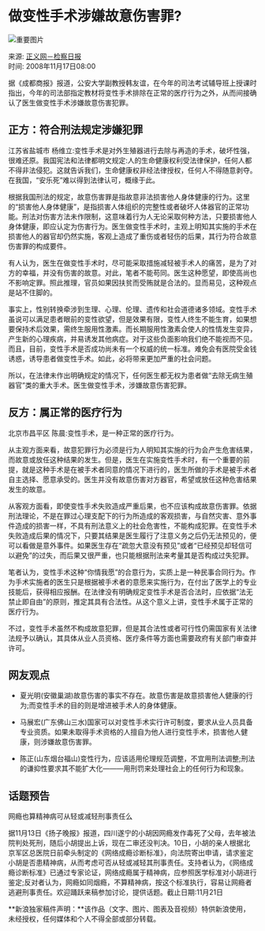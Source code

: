# 做变性手术涉嫌故意伤害罪?

![重要图片](http://i1.sinaimg.cn/dy/31/idx/2007/1029/U608P1T31D313F479DT20071029180604.jpg)

来源: [正义网－检察日报](http://www.jcrb.com.cn/zyw/)  
时间: 2008年11月17日08:00  

据《成都商报》报道，公安大学副教授韩友谊，在今年的司法考试辅导班上授课时指出，今年的司法部指定教材将变性手术排除在正常的医疗行为之外，从而间接确认了医生做变性手术涉嫌故意伤害犯罪。

## 正方：符合刑法规定涉嫌犯罪

江苏省盐城市 杨维立:变性手术是对外生殖器进行去除与再造的手术，破坏性强，很难还原。我国宪法和法律都明文规定:人的生命健康权利受法律保护，任何人都不得非法侵犯。这就告诉我们，生命健康权非经法律授权，任何人不得随意剥夺。在我国，“安乐死”难以得到法律认可，概缘于此。

根据我国刑法的规定，故意伤害罪是指故意非法损害他人身体健康的行为。这里的“损害他人身体健康”，是指损害人体组织的完整性或者破坏人体器官的正常功能。刑法对伤害方法未作限制，这意味着行为人无论采取何种方法，只要损害他人身体健康，即应认定为伤害行为。医生做变性手术时，主观上明知其实施的手术在损害他人的器官却仍然实施，客观上造成了重伤或者轻伤的后果，其行为符合故意伤害罪的构成要件。

有人认为，医生在做变性手术时，尽可能采取措施减轻被手术人的痛苦，是为了对方的幸福，并没有伤害的故意。对此，笔者不能苟同。医生这种愿望，即使高尚也不影响定罪。照此推理，官员如果因扶贫而受贿就是合法的。显而易见，这种观点是站不住脚的。

事实上，性别转换牵涉到生理、心理、伦理、遗传和社会道德诸多领域。变性手术虽说可以满足患者眼前的变性欲望，但是效果有限，变性人终生不能生育，如果想要保持术后效果，需终生服用性激素。而长期服用性激素会使人的性情发生变异，产生新的心理疾病，并易诱发其他病症。对于这些负面影响我们绝不能视而不见。而且，目前，变性手术是否成功尚未有一个权威的统一标准。难免会有医院受金钱诱惑，诱导患者做变性手术。如此，必将带来更加严重的社会问题。

所以，在法律未作出明确规定的情况下，任何医生都无权为患者做“去除无病生殖器官”类的重大手术。医生做变性手术，涉嫌故意伤害犯罪。

## 反方：属正常的医疗行为

北京市昌平区 陈晨:变性手术，是一种正常的医疗行为。

从主观方面来看，故意犯罪行为必须是行为人明知其实施的行为会产生危害结果，而故意或放任这种结果的发生。但是，医生在实施变性手术时，有一个重要的前提，就是这种手术是在被手术者同意的情况下进行的，医生所做的手术是被手术者自主选择、愿意承受的。医生并没有故意伤害对方器官，希望或放任这种危害结果发生的故意。

从客观方面看，即使变性手术失败造成严重后果，也不应该构成故意伤害罪。依据刑法理论，不是在罪过心理支配下的行为所造成的客观损害，与自然灾害、意外事件造成的损害一样，不具有刑法意义上的社会危害性，不能构成犯罪。在变性手术失败造成后果的情况下，只要其结果是医生履行了注意义务之后仍无法预见的，便可以看做是意外事件。如果医生存在“疏忽大意没有预见”或者“已经预见却轻信可以避免”的过失，而后果又很严重，也只能根据刑法来考量其是否构成过失犯罪。

笔者认为，变性手术这种“你情我愿”的合意行为，实质上是一种民事合同行为。作为手术实施者的医生只是根据被手术者的意愿来实施行为，在付出了医学上的专业技能后，获得相应报酬。在法律没有明确规定变性手术是否合法时，应依据“法无禁止即自由”的原则，推定其具有合法性。从这个意义上讲，变性手术属于正常的医疗行为。

不过，变性手术虽然不构成故意犯罪，但是其合法性或者可行性仍需国家有关法律法规予以确认，其具体从业人员资格、医疗条件等方面也需要政府有关部门审查并许可。

## 网友观点

- 夏光明(安徽巢湖)故意伤害的事实不存在。故意伤害是故意损害他人健康的行为;而变性手术的目的则是增进被手术人的身体健康。
  
- 马展宏(广东佛山三水)国家可以对变性手术实行许可制度，要求从业人员具备专业资质。如果未取得手术资格的人擅自为他人进行变性手术，损害他人健康，则涉嫌故意伤害罪。

- 陈正(山东烟台福山)变性行为，应该适用伦理规范调整，不宜用刑法调整;刑法的谦抑性要求其不能扩大化———用刑罚来处理社会上的任何行为和现象。

## 话题预告

网瘾也算精神病可从轻或减轻刑事责任么

据11月13日《扬子晚报》报道，四川遂宁的小胡因网瘾发作毒死了父母，去年被法院判处死刑，随后小胡提出上诉，现在二审还没判决。10日，小胡的亲人根据北京军区总医院日前牵头制定的《网络成瘾诊断标准》，向法院寄出申请，请求鉴定小胡是否患精神病，从而考虑可否从轻或减轻其刑事责任。支持者认为，《网络成瘾诊断标准》已通过专家论证，网络成瘾属于精神病，应参照医学标准对小胡进行鉴定;反对者认为，网瘾如同烟瘾，不算精神病，按这个标准执行，容易让网瘾者逃避刑事责任。欢迎踊跃来稿参加讨论，提供话题。截止日期:11月21日

**新浪独家稿件声明：**该作品（文字、图片、图表及音视频）特供新浪使用，未经授权，任何媒体和个人不得全部或部分转载。